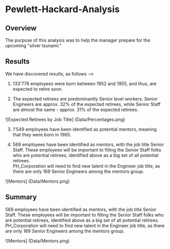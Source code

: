 # Pewlett-Hackard-Analysis

## Overview
The purpose of this analysis was to help the manager prepare for the upcoming "silver tsunami."

## Results
We have discovered results, as follows -->
1. 133'776 employees were born between 1952 and 1955, and thus, are expected to retire soon.

2. The expected retirees are predominantly Senior level workers.  Senior Engineers are approx. 32% of the expected retirees, while Senior Staff are almost the same - approx. 31% of the expected retirees.

![Expected Retirees by Job Title]
(Data/Percentages.png)

3. 1'549 employees have been identified as potential mentors, meaning that they were born in 1965.

4. 569 employees have been identified as mentors, with the job title Senior Staff.  These employees will be important to filling the Senior Staff folks who are potential retirees, identified above as a big set of all potential retirees.  
PH_Corporation will need to find new talent in the Engineer job title, as there are only 169 Senior Engineers among the mentors group.   

![Mentors]
(Data/Mentors.png)


## Summary
569 employees have been identified as mentors, with the job title Senior Staff.  These employees will be important to filling the Senior Staff folks who are potential retirees, identified above as a big set of all potential retirees.  
PH_Corporation will need to find new talent in the Engineer job title, as there are only 169 Senior Engineers among the mentors group.   

![Mentors]
(Data/Mentors.png)










